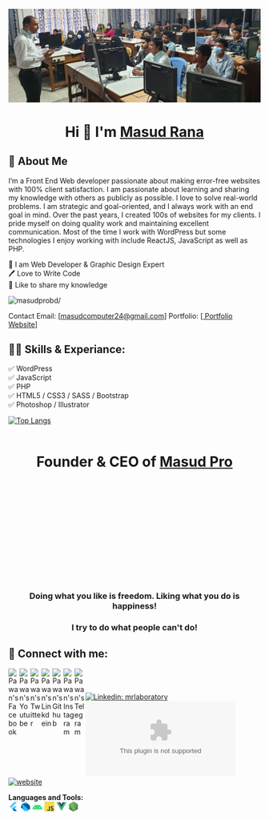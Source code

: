 [<img src='https://github.com/masudprobd/masudprobd/blob/main/img/cover.jpg?raw=true' alt='Masud Rana'>](https://github.com/masudprobd/)
<p>

<h1 align="center"> Hi 👋 I'm <a target="_blank" href="#">Masud Rana</a></h1>

## 🚀 About Me
I’m a Front End Web developer passionate about making error-free websites with 100% client satisfaction. I am passionate about learning and sharing my knowledge with others as publicly as possible. I love to solve real-world problems. I am strategic and goal-oriented, and I always work with an end goal in mind. Over the past years, I created 100s of websites for my clients. I pride myself on doing quality work and maintaining excellent communication. Most of the time I work with WordPress but some technologies I enjoy working with include ReactJS, JavaScript as well as PHP.

👑 I am Web Developer & Graphic Design Expert <br> 
🖊️ Love to Write Code <br> 
🎤 Like to share my knowledge </p> 

<p align="left"> <img src=https://komarev.com/ghpvc/?username=masudprobd alt=masudprobd/> </p>

Contact
Email: [masudcomputer24@gmail.com]
Portfolio: [[ Portfolio Website](https://github.com/masudprobd)]


## 👨‍💻 Skills & Experiance: 
✅ WordPress <br> 
✅ JavaScript <br>
✅ PHP <br>
✅ HTML5 / CSS3 / SASS / Bootstrap <br>
✅ Photoshop / Illustrator <br>

[![Top Langs](https://github-readme-stats.vercel.app/api/top-langs/?username=masudprobd)](https://github.com/anuraghazra/github-readme-stats)
<br />
<br />


<h1 align="center">Founder & CEO of <a target="_blank" href="https://www.google.com/search?q=mr+laboratory&oq=masud+pro&aqs=chrome.0.69i59l3j69i60l3j69i65l2.5848j0j1&sourceid=chrome&ie=UTF-8">Masud Pro</a></h1>
<div align="center" class="center" style="width:200px;height:200px;margin:0 auto;border-radius: 50%; overflow: hidden;align-items: center;">
    
</div>

<h3 align="center">Doing what you like is freedom. Liking what you do is happiness!</h3>
<h3 align="center">I try to do what people can't do!</h3>


## 🔗 Connect with me:

<a href="#">
  <img align="left" alt="Pawan's Facebook" width="22px" src="https://cdn.jsdelivr.net/npm/simple-icons@v3/icons/facebook.svg" />
</a>
<a href="#">
  <img align="left" alt="Pawan's Youtube" width="22px" src="https://cdn.jsdelivr.net/npm/simple-icons@v3/icons/youtube.svg" />
</a>
<a href="#">
  <img align="left" alt="Pawan's Twitter" width="22px" src="https://cdn.jsdelivr.net/npm/simple-icons@v3/icons/twitter.svg" />
</a>
<a href="#">
  <img align="left" alt="Pawan's Linkdein" width="22px" src="https://cdn.jsdelivr.net/npm/simple-icons@v3/icons/linkedin.svg" />
</a>

<a href="#">
  <img align="left" alt="Pawan's Github" width="22px" src="https://cdn.jsdelivr.net/npm/simple-icons@v3/icons/github.svg" />
</a>
<a href="#">
  <img align="left" alt="Pawan's Instagram" width="22px" src="https://cdn.jsdelivr.net/npm/simple-icons@v3/icons/instagram.svg" />
</a>
<a href="#">
  <img align="left" alt="Pawan's Telegram" width="22px" src="https://cdn.jsdelivr.net/npm/simple-icons@v3/icons/telegram.svg" />
</a>


<br/>
<br/>



[![Linkedin: mrlaboratory](https://img.shields.io/badge/-masudprobd.com-blue?style=flat-square&logo=Linkedin&logoColor=white&link=https://www.linkedin.com/in/masudprobd/)](#)
[![GitHub iampawan](https://img.shields.io/github/followers/masudprobd.com?label=follow&style=social)](https://github.com/masudprobd)
[![website](https://img.shields.io/badge/PortfolioWebsite-masudprobd.com-2648ff?style=flat-square&logo=google-chrome)](#)


**Languages and Tools:**  
<code><img height="20" src="https://raw.githubusercontent.com/github/explore/80688e429a7d4ef2fca1e82350fe8e3517d3494d/topics/flutter/flutter.png"></code>
<code><img height="20" src="https://raw.githubusercontent.com/github/explore/80688e429a7d4ef2fca1e82350fe8e3517d3494d/topics/dart/dart.png"></code>
<code><img height="20" src="https://raw.githubusercontent.com/github/explore/80688e429a7d4ef2fca1e82350fe8e3517d3494d/topics/android/android.png"></code>
<code><img height="20" src="https://raw.githubusercontent.com/github/explore/80688e429a7d4ef2fca1e82350fe8e3517d3494d/topics/javascript/javascript.png"></code>
<code><img height="20" src="https://raw.githubusercontent.com/github/explore/80688e429a7d4ef2fca1e82350fe8e3517d3494d/topics/vue/vue.png"></code>
<code><img height="20" src="https://raw.githubusercontent.com/github/explore/80688e429a7d4ef2fca1e82350fe8e3517d3494d/topics/nodejs/nodejs.png"></code> 



</div>
